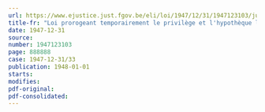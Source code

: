 ```yaml
---
url: https://www.ejustice.just.fgov.be/eli/loi/1947/12/31/1947123103/justel
title-fr: "Loi prorogeant temporairement le privilège et l'hypothèque légale en matière d'impôts sur les revenus"
date: 1947-12-31
source:
number: 1947123103
page: 888888
case: 1947-12-31/33
publication: 1948-01-01
starts:
modifies:
pdf-original:
pdf-consolidated:
---
```


